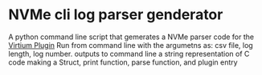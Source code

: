 # NVMe cli log parser genderator

A python command line script that gemerates a NVMe parser code for the [Virtium Plugin](https://github.com/Virtium-US/nvme-cli/tree/master/plugins/virtium)
Run from command line with the argumetns as: csv file, log length, log number.
outputs to command line a string representation of C code making a Struct, print function, parse function, and plugin entry 
